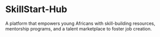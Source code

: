# SkillStart-Hub
A platform that empowers young Africans with skill-building resources, mentorship programs, and a talent marketplace to foster job creation.
